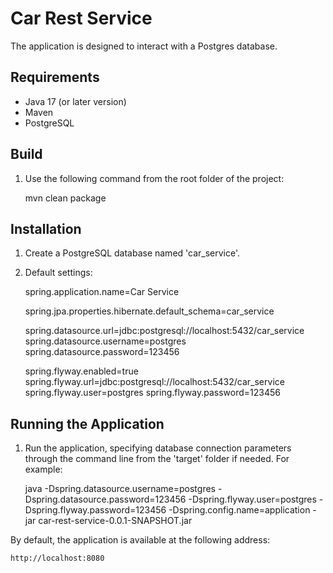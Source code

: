 # Car Rest Service
The application is designed to interact with a Postgres database.

## Requirements

- Java 17 (or later version)
- Maven
- PostgreSQL

## Build
1. Use the following command from the root folder of the project:

	mvn clean package

## Installation
1. Create a PostgreSQL database named 'car_service'.

2. Default settings:

	spring.application.name=Car Service

	spring.jpa.properties.hibernate.default_schema=car_service

	spring.datasource.url=jdbc:postgresql://localhost:5432/car_service 
	spring.datasource.username=postgres 
	spring.datasource.password=123456

	spring.flyway.enabled=true 
	spring.flyway.url=jdbc:postgresql://localhost:5432/car_service 
	spring.flyway.user=postgres 
	spring.flyway.password=123456

## Running the Application
1. Run the application, specifying database connection parameters through the command line from the 'target' folder if needed.
For example:

	java -Dspring.datasource.username=postgres -Dspring.datasource.password=123456 -Dspring.flyway.user=postgres -Dspring.flyway.password=123456 -Dspring.config.name=application -jar car-rest-service-0.0.1-SNAPSHOT.jar

By default, the application is available at the following address:

	http://localhost:8080
	
	